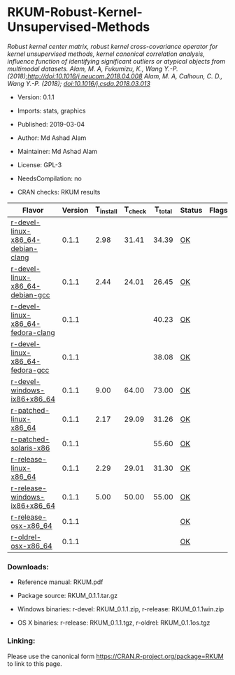 # RKUM-Robust-Kernel-Unsupervised-Methods
*Robust kernel center matrix, robust kernel cross-covariance operator for kernel unsupervised methods, kernel canonical correlation analysis, influence function of identifying significant outliers or atypical objects from multimodal datasets. Alam, M. A, Fukumizu, K., Wang Y.-P. (2018);[http://doi:10.1016/j.neucom.2018.04.008](http://doi:10.1016/j.neucom.2018.04.008) Alam, M. A, Calhoun, C. D., Wang Y.-P. (2018); [doi:10.1016/j.csda.2018.03.013](http://doi:10.1016/j.csda.2018.03.013)*

* Version:	0.1.1
* Imports:	stats, graphics
* Published:	2019-03-04
* Author:	Md Ashad Alam
* Maintainer:	Md Ashad Alam <malam at tulane.edu>
* License:	GPL-3

* NeedsCompilation:	no
* CRAN checks:	RKUM results

Flavor                                    |  	 Version	| T<sub>install</sub> |	T<sub>check</sub> |	T<sub>total</sub> |	Status |	Flags
------                                    |    ------- | -------  | ------ | ------ | ------ | -----                           
[r-devel-linux-x86_64-debian-clang](https://cran.r-project.org/web/checks/check_flavors.html#r-devel-linux-x86_64-debian-clang)     |     0.1.1  |  2.98	   | 31.41	 | 34.39	 |   [OK](https://www.r-project.org/nosvn/R.check/r-devel-linux-x86_64-debian-clang/RKUM-00check.html)   |                
[r-devel-linux-x86_64-debian-gcc  ](https://cran.r-project.org/web/checks/check_flavors.html#r-devel-linux-x86_64-debian-gcc)     |     0.1.1	 |  2.44	   | 24.01	 | 26.45	 |   [OK](https://www.r-project.org/nosvn/R.check/r-devel-linux-x86_64-debian-gcc/RKUM-00check.html)   |           
[r-devel-linux-x86_64-fedora-clang](https://cran.r-project.org/web/checks/check_flavors.html#r-devel-linux-x86_64-fedora-clang)     |     0.1.1		|	         |        | 40.23	 |   [OK](https://www.r-project.org/nosvn/R.check/r-devel-linux-x86_64-fedora-clang/RKUM-00check.html)   |                                   
[r-devel-linux-x86_64-fedora-gcc  ](https://cran.r-project.org/web/checks/check_flavors.html#r-devel-linux-x86_64-fedora-gcc)     |     0.1.1		|	         |        | 38.08  |  	[OK](https://www.r-project.org/nosvn/R.check/r-devel-linux-x86_64-fedora-gcc/RKUM-00check.html)   |                                   
[r-devel-windows-ix86+x86_64      ](https://cran.r-project.org/web/checks/check_flavors.html#r-devel-windows-ix86_x86_64)     |     0.1.1	 |  9.00	   | 64.00	 | 73.00	 |   [OK](https://www.r-project.org/nosvn/R.check/r-devel-windows-ix86+x86_64/RKUM-00check.html)   |                                   
[r-patched-linux-x86_64           ](https://cran.r-project.org/web/checks/check_flavors.html#r-patched-linux-x86_64)     |     0.1.1	 |  2.17    |	29.09	 | 31.26  |  	[OK](https://www.r-project.org/nosvn/R.check/r-patched-linux-x86_64/RKUM-00check.html)   |                                   
[r-patched-solaris-x86            ](https://cran.r-project.org/web/checks/check_flavors.html#r-patched-solaris-x86)     |     0.1.1		|	         |        | 55.60	 |   [OK](https://www.r-project.org/nosvn/R.check/r-patched-solaris-x86/RKUM-00check.html)   |                                    
[r-release-linux-x86_64           ](https://cran.r-project.org/web/checks/check_flavors.html#r-release-linux-x86_64)     |     0.1.1	 |  2.29	   | 29.01	 | 31.30  |  	[OK](https://www.r-project.org/nosvn/R.check/r-release-linux-x86_64/RKUM-00check.html)   |                                   
[r-release-windows-ix86+x86_64    ](https://cran.r-project.org/web/checks/check_flavors.html#r-release-windows-ix86_x86_64)     |     0.1.1	 |  5.00	   | 50.00	 | 55.00	 |   [OK](https://www.r-project.org/nosvn/R.check/r-release-windows-ix86+x86_64/RKUM-00check.html)   |                                   
[r-release-osx-x86_64             ](https://cran.r-project.org/web/checks/check_flavors.html#r-release-osx-x86_64)     |     0.1.1		|		        |        |        |   [OK](https://www.r-project.org/nosvn/R.check/r-release-osx-x86_64/RKUM-00check.html)   |                                   
[r-oldrel-osx-x86_64              ](https://cran.r-project.org/web/checks/check_flavors.html#r-oldrel-osx-x86_64)     |     0.1.1		|		        |        |        |   [OK](https://www.r-project.org/nosvn/R.check/r-oldrel-osx-x86_64/RKUM-00check.html)   |                                   




### Downloads:
- Reference manual:	RKUM.pdf

- Package source:	RKUM_0.1.1.tar.gz

- Windows binaries:	r-devel: RKUM_0.1.1.zip, r-release: RKUM_0.1.1win.zip

- OS X binaries:	r-release: RKUM_0.1.1.tgz, r-oldrel: RKUM_0.1.1os.tgz

### Linking:
Please use the canonical form https://CRAN.R-project.org/package=RKUM to link to this page.
